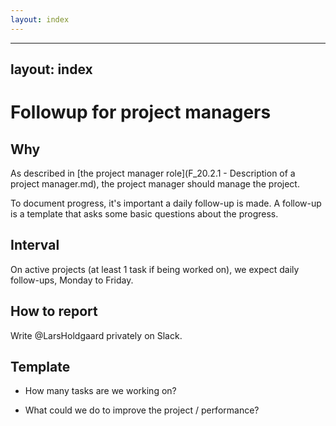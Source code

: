 ```yaml
---
layout: index
---
```



---
layout: index
---


Followup for project managers
==============

Why
---

As described in [the project manager role](F_20.2.1 - Description of a project manager.md), the project manager should manage the project.

To document progress, it's important a daily follow-up is made. A follow-up is a template that asks some basic questions about the progress.


Interval
---

On active projects (at least 1 task if being worked on), we expect daily follow-ups, Monday to Friday.


How to report
---

Write @LarsHoldgaard privately on Slack.


Template
---

- How many tasks are we working on?

- What could we do to improve the project / performance?
